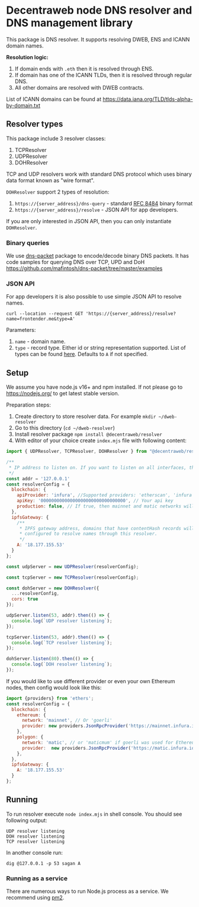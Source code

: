 # Decentraweb node DNS resolver and DNS management library
This package is DNS resolver. It supports resolving DWEB, ENS and ICANN domain names.

**Resolution logic:**
1. If domain ends with `.eth` then it is resolved through ENS.
2. If domain has one of the ICANN TLDs, then it is resolved through regular DNS. 
3. All other domains are resolved with DWEB contracts.

List of ICANN domains can be found at https://data.iana.org/TLD/tlds-alpha-by-domain.txt 

## Resolver types
This package include 3 resolver classes:
1. TCPResolver
2. UDPResolver
3. DOHResolver

TCP and UDP resolvers work with standard DNS protocol which uses binary data format known as 
"wire format". 

`DOHResolver` support 2 types of resolution:
1. `https://{server_address}/dns-query` - standard [RFC 8484](https://datatracker.ietf.org/doc/html/rfc8484) binary format
2. `https://{server_address}/resolve` - JSON API for app developers.

If you are only interested in JSON API, then you can only instantiate `DOHResolver`.

### Binary queries
We use [dns-packet](https://www.npmjs.com/package/dns-packet) package to encode/decode binary DNS packets. It has code
samples for querying DNS over TCP, UPD and DoH https://github.com/mafintosh/dns-packet/tree/master/examples

### JSON API
For app developers it is also possible to use simple JSON API to resolve names.

```shell
curl --location --request GET 'https://{server_address}/resolve?name=frontender.me&type=A'
```

Parameters:
1. `name` - domain name.
2. `type` - record type. Either id or string representation supported. List of types can be found [here](https://en.wikipedia.org/wiki/List_of_DNS_record_types).
Defaults to `A` if not specified.


## Setup
We assume you have node.js v16+ and npm installed. If not please go to https://nodejs.org/ to get latest stable version.

Preparation steps:
1. Create directory to store resolver data. For example `mkdir ~/dweb-resolver`
2. Go to this directory (`cd ~/dweb-resolver`)
3. Install resolver package `npm install @decentraweb/resolver`
4. With editor of your choice create `index.mjs` file with following content:
```javascript 
import { UDPResolver, TCPResolver, DOHResolver } from "@decentraweb/resolver";

/**
 * IP address to listen on. If you want to listen on all interfaces, then use '0.0.0.0'
 */
const addr = '127.0.0.1'
const resolverConfig = {
  blockchain: {
    apiProvider: 'infura', //Supported providers: 'etherscan', 'infura', 'alchemy', 'cloudflare', 'pocket', 'ankr'
    apiKey: '00000000000000000000000000000000', // Your api key
    production: false, // If true, then mainnet and matic networks will be used, otherwise goerli and maticmum
  },
  ipfsGateway: {
    /**
     * IPFS gateway address, domains that have contentHash records will be redirected to this address. Gateway must be 
     * configured to resolve names through this resolver.
     */
    A: '18.177.155.53'
  }
};

const udpServer = new UDPResolver(resolverConfig);

const tcpServer = new TCPResolver(resolverConfig);

const dohServer = new DOHResolver({
  ...resolverConfig,
  cors: true
});

udpServer.listen(53, addr).then(() => {
  console.log(`UDP resolver listening`);
});

tcpServer.listen(53, addr).then(() => {
  console.log(`TCP resolver listening`);
});

dohServer.listen(80).then(() => {
  console.log(`DOH resolver listening`);
});
```
If you would like to use different provider or even your own Ethereum nodes, then config would look like this:
```javascript
import {providers} from 'ethers';
const resolverConfig = {
  blockchain: {
    ethereum: {
      network: 'mainnet', // Or 'goerli'
      provider: new providers.JsonRpcProvider('https://mainnet.infura.io/v3/00000000000000000000000000000000')
    },
    polygon: {
      network: 'matic', // or 'maticmum' if goerli was used for Ethereum
      provider:  new providers.JsonRpcProvider('https://matic.infura.io/v3/00000000000000000000000000000000'),
    },
  },
  ipfsGateway: {
    A: '18.177.155.53'
  }
};
```

## Running
To run resolver execute `node index.mjs` in shell console. You should see following output:
```
UDP resolver listening
DOH resolver listening
TCP resolver listening
```

In another console run:
```shell
dig @127.0.0.1 -p 53 sagan A
```
### Running as a service
There are numerous ways to run Node.js process as a service. We recommend using [pm2](https://pm2.keymetrics.io/).
